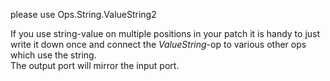 please use Ops.String.ValueString2

If you use string-value on multiple positions in your patch it is handy to just write it down once and connect the _ValueString_-op to various other ops which use the string.  
The output port will mirror the input port.
